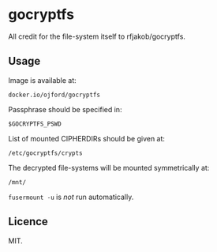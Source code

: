 # gocryptfs

All credit for the file-system itself to rfjakob/gocryptfs.

## Usage

Image is available at:
```
docker.io/ojford/gocryptfs
```

Passphrase should be specified in:
```
$GOCRYPTFS_PSWD
```

List of mounted CIPHERDIRs should be given at:
```
/etc/gocryptfs/crypts
```

The decrypted file-systems will be mounted symmetrically at:
```
/mnt/
```

`fusermount -u` is *not* run automatically.


## Licence

MIT.
